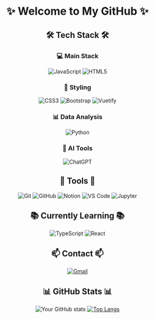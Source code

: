 <div align="center">
  
# ✨ Welcome to My GitHub ✨

## 🛠 Tech Stack 🛠

### 💻 Main Stack
![JavaScript](https://img.shields.io/badge/JAVASCRIPT-F7DF1E?style=for-the-badge&logo=javascript&logoColor=black)
![HTML5](https://img.shields.io/badge/HTML5-E34F26?style=for-the-badge&logo=html5&logoColor=white)

### 🎨 Styling
![CSS3](https://img.shields.io/badge/CSS3-1572B6?style=for-the-badge&logo=css3&logoColor=white)
![Bootstrap](https://img.shields.io/badge/Bootstrap-563D7C?style=for-the-badge&logo=bootstrap&logoColor=white)
![Vuetify](https://img.shields.io/badge/Vuetify-1867C0?style=for-the-badge&logo=vuetify&logoColor=white)

### 📊 Data Analysis
![Python](https://img.shields.io/badge/PYTHON-3776AB?style=for-the-badge&logo=python&logoColor=white)

### 🤖 AI Tools
![ChatGPT](https://img.shields.io/badge/ChatGPT-74aa9c?style=for-the-badge&logo=openai&logoColor=white)

## 🔧 Tools 🔧
![Git](https://img.shields.io/badge/GIT-F05032?style=for-the-badge&logo=git&logoColor=white)
![GitHub](https://img.shields.io/badge/GitHub-181717?style=for-the-badge&logo=github&logoColor=white)
![Notion](https://img.shields.io/badge/Notion-000000?style=for-the-badge&logo=notion&logoColor=white)
![VS Code](https://img.shields.io/badge/VS_Code-007ACC?style=for-the-badge&logo=visual-studio-code&logoColor=white)
![Jupyter](https://img.shields.io/badge/Jupyter-F37626?style=for-the-badge&logo=jupyter&logoColor=white)

## 📚 Currently Learning 📚
![TypeScript](https://img.shields.io/badge/TypeScript-007ACC?style=for-the-badge&logo=typescript&logoColor=white)
![React](https://img.shields.io/badge/REACT-61DAFB?style=for-the-badge&logo=react&logoColor=black)

## 📫 Contact 📫
[![Gmail](https://img.shields.io/badge/Gmail-EA4335?style=for-the-badge&logo=gmail&logoColor=white)](mailto:jumin9774@naver.com)

## 📊 GitHub Stats 📊
![Your GitHub stats](https://github-readme-stats.vercel.app/api?username=JUMINAHN&show_icons=true&theme=radical)
[![Top Langs](https://github-readme-stats.vercel.app/api/top-langs/?username=JUMINAHN&layout=compact&theme=radical)](https://github.com/anuraghazra/github-readme-stats)

</div>
